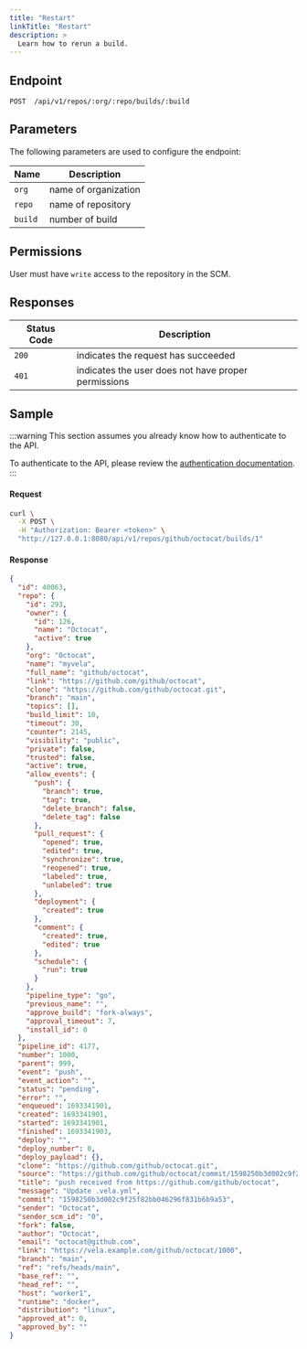 ```yaml
---
title: "Restart"
linkTitle: "Restart"
description: >
  Learn how to rerun a build.
---
```


## Endpoint

```
POST  /api/v1/repos/:org/:repo/builds/:build
```

## Parameters

The following parameters are used to configure the endpoint:

| Name    | Description          |
| ------- | -------------------- |
| `org`   | name of organization |
| `repo`  | name of repository   |
| `build` | number of build      |

## Permissions

User must have `write` access to the repository in the SCM.

## Responses

| Status Code | Description                                         |
| ----------- | --------------------------------------------------- |
| `200`       | indicates the request has succeeded                 |
| `401`       | indicates the user does not have proper permissions |

## Sample

:::warning
This section assumes you already know how to authenticate to the API.

To authenticate to the API, please review the [authentication documentation](/docs/reference/api/authentication.md).
:::

#### Request

```sh
curl \
  -X POST \
  -H "Authorization: Bearer <token>" \
  "http://127.0.0.1:8080/api/v1/repos/github/octocat/builds/1"
```

#### Response

```json
{
  "id": 40063,
  "repo": {
    "id": 293,
    "owner": {
      "id": 126,
      "name": "Octocat",
      "active": true
    },
    "org": "Octocat",
    "name": "myvela",
    "full_name": "github/octocat",
    "link": "https://github.com/github/octocat",
    "clone": "https://github.com/github/octocat.git",
    "branch": "main",
    "topics": [],
    "build_limit": 10,
    "timeout": 30,
    "counter": 2145,
    "visibility": "public",
    "private": false,
    "trusted": false,
    "active": true,
    "allow_events": {
      "push": {
        "branch": true,
        "tag": true,
        "delete_branch": false,
        "delete_tag": false
      },
      "pull_request": {
        "opened": true,
        "edited": true,
        "synchronize": true,
        "reopened": true,
        "labeled": true,
        "unlabeled": true
      },
      "deployment": {
        "created": true
      },
      "comment": {
        "created": true,
        "edited": true
      },
      "schedule": {
        "run": true
      }
    },
    "pipeline_type": "go",
    "previous_name": "",
    "approve_build": "fork-always",
    "approval_timeout": 7,
    "install_id": 0
  },
  "pipeline_id": 4177,
  "number": 1000,
  "parent": 999,
  "event": "push",
  "event_action": "",
  "status": "pending",
  "error": "",
  "enqueued": 1693341901,
  "created": 1693341901,
  "started": 1693341901,
  "finished": 1693341903,
  "deploy": "",
  "deploy_number": 0,
  "deploy_payload": {},
  "clone": "https://github.com/github/octocat.git",
  "source": "https://github.com/github/octocat/commit/1598250b3d002c9f25f82bb046296f831b6b9a53",
  "title": "push received from https://github.com/github/octocat",
  "message": "Update .vela.yml",
  "commit": "1598250b3d002c9f25f82bb046296f831b6b9a53",
  "sender": "Octocat",
  "sender_scm_id": "0",
  "fork": false,
  "author": "Octocat",
  "email": "octocat@github.com",
  "link": "https://vela.example.com/github/octocat/1000",
  "branch": "main",
  "ref": "refs/heads/main",
  "base_ref": "",
  "head_ref": "",
  "host": "worker1",
  "runtime": "docker",
  "distribution": "linux",
  "approved_at": 0,
  "approved_by": ""
}
```
